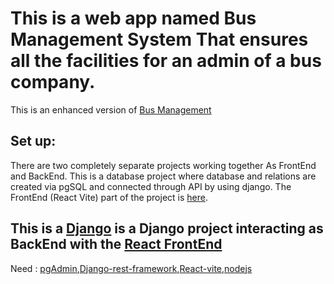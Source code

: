 # This is a web app named **Bus Management System** That ensures all the facilities for an admin of a bus company.


This is an enhanced version of [Bus Management](https://github.com/MM-Mamunn/React_with_API_project) 
## Set up:
There are two completely separate projects working together As FrontEnd and BackEnd.
This is a database project where database and relations are created via pgSQL and connected through API by using django.
The FrontEnd (React Vite) part of the project is [here](https://github.com/MM-Mamunn/BusManagementSystem-FrontEnd?tab=readme-ov-file).

## This is a [Django](https://github.com/MM-Mamunn/BusManagementSystem-API) is a Django project interacting as BackEnd with the [React FrontEnd](https://github.com/MM-Mamunn/BusManagementSystem-FrontEnd?tab=readme-ov-file)



Need : [pgAdmin](https://www.pgadmin.org/download/),[Django-rest-framework](https://www.django-rest-framework.org/),[React-vite](https://vitejs.dev/guide/),[nodejs](https://nodejs.org/en/download/package-manager)
